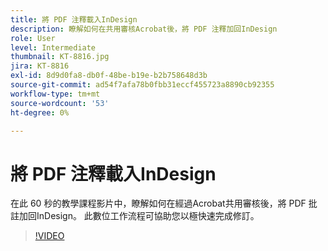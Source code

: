 ```yaml
---
title: 將 PDF 注釋載入InDesign
description: 瞭解如何在共用審核Acrobat後，將 PDF 注釋加回InDesign
role: User
level: Intermediate
thumbnail: KT-8816.jpg
jira: KT-8816
exl-id: 8d9d0fa8-db0f-48be-b19e-b2b758648d3b
source-git-commit: ad54f7afa78b0fbb31eccf455723a8890cb92355
workflow-type: tm+mt
source-wordcount: '53'
ht-degree: 0%

---
```


# 將 PDF 注釋載入InDesign

在此 60 秒的教學課程影片中，瞭解如何在經過Acrobat共用審核後，將 PDF 批註加回InDesign。 此數位工作流程可協助您以極快速完成修訂。

>[!VIDEO](https://video.tv.adobe.com/v/336907?quality=12&learn=on&hidetitle=true)
